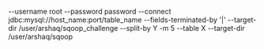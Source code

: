 --username 
root 
--password 
password 
--connect 
jdbc:mysql://host_name:port/table_name 
--fields-terminated-by 
'|' 
--target-dir 
/user/arshaq/sqoop_challenge 
--split-by 
Y
-m
5 
--table
X
--target-dir
/user/arshaq/sqoop

